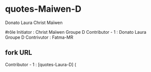 # quotes-Maiwen-D
Donato Laura
Christ Maïwen

#rôle 
Initiator : Christ Maïwen Groupe D
Contributor - 1 : Donato Laura Groupe D
Contrivutor : Fatma-MR

## fork URL
Contributor - 1 : [quotes-Laura-D] (
